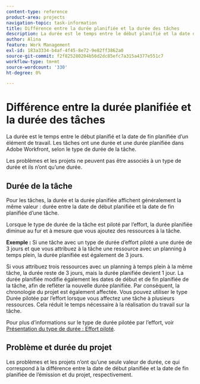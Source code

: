 ```yaml
---
content-type: reference
product-area: projects
navigation-topic: task-information
title: Différence entre la durée planifiée et la durée des tâches
description: La durée est le temps entre le début planifié et la date de fin planifiée d’un élément de travail. Les tâches ont une durée et une durée planifiée dans Adobe Workfront, selon le type de durée de la tâche.
author: Alina
feature: Work Management
exl-id: 183a3334-b4af-4f45-8e72-9e82ff3862a0
source-git-commit: f2f825280204b56d2dc85efc7a315a4377e551c7
workflow-type: tm+mt
source-wordcount: '330'
ht-degree: 0%

---
```


# Différence entre la durée planifiée et la durée des tâches

La durée est le temps entre le début planifié et la date de fin planifiée d’un élément de travail. Les tâches ont une durée et une durée planifiée dans Adobe Workfront, selon le type de durée de la tâche.

Les problèmes et les projets ne peuvent pas être associés à un type de durée et ils n’ont qu’une durée.

## Durée de la tâche

Pour les tâches, la durée et la durée planifiée affichent généralement la même valeur : durée entre la date de début planifiée et la date de fin planifiée d’une tâche.

Lorsque le type de durée de la tâche est piloté par l’effort, la durée planifiée diminue au fur et à mesure que vous ajoutez des ressources à la tâche.

**Exemple :** Si une tâche avec un type de durée d’effort piloté a une durée de 3 jours et que vous attribuez à la tâche une ressource avec un planning à temps plein, la durée planifiée est également de 3 jours.

Si vous attribuez trois ressources avec un planning à temps plein à la même tâche, la durée reste de 3 jours, mais la durée planifiée devient 1 jour. La durée planifiée modifie également les dates de début et de fin planifiée de la tâche, afin de refléter la nouvelle durée planifiée. Par conséquent, la chronologie du projet est également affectée.
Vous pouvez utiliser le type Durée pilotée par l’effort lorsque vous affectez une tâche à plusieurs ressources. Cela réduit le temps nécessaire à la réalisation du travail sur la tâche.

Pour plus d’informations sur le type de durée pilotée par l’effort, voir [Présentation du type de durée : Effort piloté](../../../manage-work/tasks/taskdurtn/effort-driven.md).

## Problème et durée du projet

Les problèmes et les projets n’ont qu’une seule valeur de durée, ce qui correspond à la différence entre la date de début planifiée et la date de fin planifiée de l’émission et du projet, respectivement.
